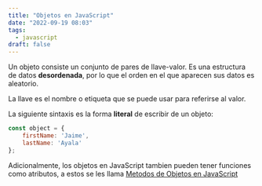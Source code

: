 ```yaml
---
title: "Objetos en JavaScript"
date: "2022-09-19 08:03"
tags: 
  - javascript
draft: false
---
```

Un objeto consiste un conjunto de pares de llave-valor. Es una estructura de datos **desordenada**, por lo que el orden en el que aparecen sus datos es aleatorio.

La llave es el nombre o etiqueta que se puede usar para referirse al valor.

La siguiente sintaxis es la forma **literal** de escribir de un objeto:

```javaScript
const object = {
	firstName: 'Jaime',
	lastName: 'Ayala'
};
```

Adicionalmente, los objetos en JavaScript tambien pueden tener funciones como atributos, a estos se les llama [Metodos de Objetos en JavaScript](notes/Metodos%20de%20Objetos%20en%20JavaScript.md)